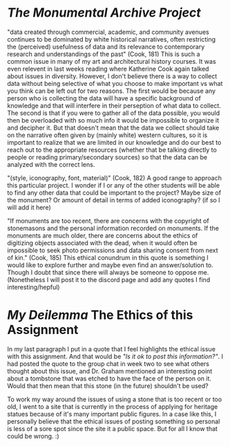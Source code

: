 # *The Monumental Archive Project*
  "data  created  through  commercial,  academic,  and  community avenues continues to be dominated by white historical narratives, often restricting the (perceived) usefulness of data and its relevance to contemporary research and understandings of the past" (Cook, 181)
  This is such a common issue in many of my art and architectural history courses. It was even relevent in last weeks reading where Katherine Cook again talked about issues in diversity. However, I don't believe there is a way to collect data without being selective of what you choose to make important vs what you think can be left out for two reasons. The first would be because any person who is collecting the data will have a specific background of knowledge and that will interfere in their perseption of what data to collect. The second is that if you were to gather all of the data possible, you would then be overloaded with so much info it would be impossible to organize it and decipher it. But that doesn't mean that the data we collect should take on the narrative often given by (mainly white) western cultures, so it is important to realize that we are limited in our knowledge and do our best to reach out to the appropriate resources (whether that be talking directly to people or reading primary/secondary sources) so that the data can be analyzed with the correct lens.
  
  "(style,  iconography,  font,  material)" (Cook, 182)
  A good range to approach this particular project. I wonder if I or any of the other students will be able to find any other data that could be important to the project? Maybe size of the monument? Or amount of detail in terms of added iconography? (if so I will add it here)
  
  "If monuments are too recent, there  are  concerns  with  the  copyright  of  stonemasons  and  the  personal information recorded on monuments. If the monuments are much older, there are concerns about the ethics of digitizing objects associated with the dead, when it would often be impossible to  seek  photo  permissions  and  data  sharing  consent  from  next  of kin." (Cook, 185)
  This ethical conundrum in this quote is something I would like to explore further and maybe even find an answer/solution to. Though I doubt that since there will always be someone to oppose me. (Nonetheless I will post it to the discord page and add any quotes I find interesting/hepful)
  
# *My Deilemma* The Ethics of this Assignment
  
  In my last paragraph I put in a quote that I feel highlights the ethical issue with this assignment. And that would be *"Is it ok to post this information?"*. I had posted the quote to the group chat in week two to see what others thought about this issue, and Dr. Graham mentioned an interesting point about a tombstone that was etched to have the face of the person on it. Would that then mean that this stone (in the future) shouldn't be used?
  
  To work my way around the issues of using a stone that is too recent or too old, I went to a site that is currently in the process of applying for heritage statues because of it's many important public figures. In a case like this, I personally believe that the ethical issues of posting something so personal is less of a sore spot since the site it a public space. But for all I know that could be wrong. :)
